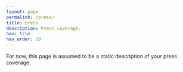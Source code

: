 ```yaml
---
layout: page
permalink: /press/
title: press
description: Press coverage.
nav: true
nav_order: 10
---
```


For now, this page is assumed to be a static description of your press coverage.
